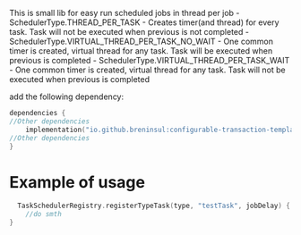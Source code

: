 This is small lib for easy run scheduled jobs in thread per job 
    - SchedulerType.THREAD_PER_TASK - Creates timer(and thread) for every task. Task will not be executed when previous is not completed
    - SchedulerType.VIRTUAL_THREAD_PER_TASK_NO_WAIT - One common timer is created, virtual thread for any task. Task will be executed when previous is completed
    - SchedulerType.VIRTUAL_THREAD_PER_TASK_WAIT - One common timer is created, virtual thread for any task. Task will not be executed when previous is completed

add the following dependency:

````kotlin
dependencies {
//Other dependencies
    implementation("io.github.breninsul:configurable-transaction-template-starter:${version}")
//Other dependencies
}

````
# Example of usage

````kotlin
  TaskSchedulerRegistry.registerTypeTask(type, "testTask", jobDelay) {
    //do smth
}
````
